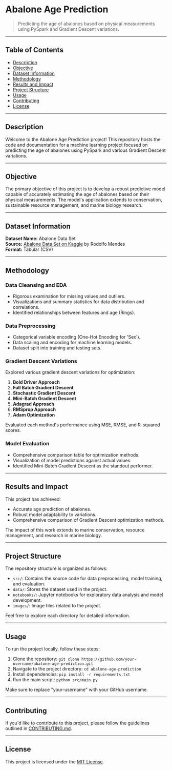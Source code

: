 # Abalone Age Prediction


> Predicting the age of abalones based on physical measurements using PySpark and Gradient Descent variations.

---

## Table of Contents

- [Description](#description)
- [Objective](#objective)
- [Dataset Information](#dataset-information)
- [Methodology](#methodology)
- [Results and Impact](#results-and-impact)
- [Project Structure](#project-structure)
- [Usage](#usage)
- [Contributing](#contributing)
- [License](#license)

---

## Description

Welcome to the Abalone Age Prediction project! This repository hosts the code and documentation for a machine learning project focused on predicting the age of abalones using PySpark and various Gradient Descent variations.

---

## Objective

The primary objective of this project is to develop a robust predictive model capable of accurately estimating the age of abalones based on their physical measurements. The model's application extends to conservation, sustainable resource management, and marine biology research.

---

## Dataset Information

**Dataset Name:** Abalone Data Set  
**Source:** [Abalone Data Set on Kaggle](https://www.kaggle.com/datasets/rodolfomendes/abalone-dataset) by Rodolfo Mendes  
**Format:** Tabular (CSV)

---

## Methodology

### Data Cleansing and EDA

- Rigorous examination for missing values and outliers.
- Visualizations and summary statistics for data distribution and correlations.
- Identified relationships between features and age (Rings).

### Data Preprocessing

- Categorical variable encoding (One-Hot Encoding for 'Sex').
- Data scaling and encoding for machine learning models.
- Dataset split into training and testing sets.

### Gradient Descent Variations

Explored various gradient descent variations for optimization:

1. **Bold Driver Approach**
2. **Full Batch Gradient Descent**
3. **Stochastic Gradient Descent**
4. **Mini-Batch Gradient Descent**
5. **Adagrad Approach**
6. **RMSprop Approach**
7. **Adam Optimization**

Evaluated each method's performance using MSE, RMSE, and R-squared scores.

### Model Evaluation

- Comprehensive comparison table for optimization methods.
- Visualization of model predictions against actual values.
- Identified Mini-Batch Gradient Descent as the standout performer.

---

## Results and Impact

This project has achieved:

- Accurate age prediction of abalones.
- Robust model adaptability to variations.
- Comprehensive comparison of Gradient Descent optimization methods.

The impact of this work extends to marine conservation, resource management, and research in marine biology.

---

## Project Structure

The repository structure is organized as follows:

- `src/`: Contains the source code for data preprocessing, model training, and evaluation.
- `data/`: Stores the dataset used in the project.
- `notebooks/`: Jupyter notebooks for exploratory data analysis and model development.
- `images/`: Image files related to the project.

Feel free to explore each directory for detailed information.

---

## Usage

To run the project locally, follow these steps:

1. Clone the repository: `git clone https://github.com/your-username/abalone-age-prediction.git`
2. Navigate to the project directory: `cd abalone-age-prediction`
3. Install dependencies: `pip install -r requirements.txt`
4. Run the main script: `python src/main.py`

Make sure to replace "your-username" with your GitHub username.

---

## Contributing

If you'd like to contribute to this project, please follow the guidelines outlined in [CONTRIBUTING.md](CONTRIBUTING.md).

---

## License

This project is licensed under the [MIT License](LICENSE).

